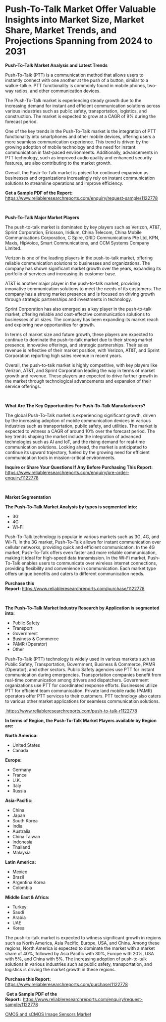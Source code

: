 <p><h1>Push-To-Talk Market Offer Valuable Insights into Market Size, Market Share, Market Trends, and Projections Spanning from 2024 to 2031</h1></p><p><strong>Push-To-Talk Market Analysis and Latest Trends</strong></p>
<p><p>Push-To-Talk (PTT) is a communication method that allows users to instantly connect with one another at the push of a button, similar to a walkie-talkie. PTT functionality is commonly found in mobile phones, two-way radios, and other communication devices.</p><p>The Push-To-Talk market is experiencing steady growth due to the increasing demand for instant and efficient communication solutions across various industries such as public safety, transportation, logistics, and construction. The market is expected to grow at a CAGR of 9% during the forecast period.</p><p>One of the key trends in the Push-To-Talk market is the integration of PTT functionality into smartphones and other mobile devices, offering users a more seamless communication experience. This trend is driven by the growing adoption of mobile technology and the need for instant communication in fast-paced environments. Additionally, advancements in PTT technology, such as improved audio quality and enhanced security features, are also contributing to the market growth.</p><p>Overall, the Push-To-Talk market is poised for continued expansion as businesses and organizations increasingly rely on instant communication solutions to streamline operations and improve efficiency.</p></p>
<p><strong>Get a Sample PDF of the Report:&nbsp;</strong> <a href="https://www.reliableresearchreports.com/enquiry/request-sample/1122778">https://www.reliableresearchreports.com/enquiry/request-sample/1122778</a></p>
<p>&nbsp;</p>
<p><strong>Push-To-Talk Major Market Players</strong></p>
<p><p>The push-to-talk market is dominated by key players such as Verizon, AT&T, Sprint Corporation, Ericsson, Iridium, China Telecom, China Mobile Communications Corporation, C Spire, GRID Communications Pte Ltd, KPN, Maxis, HipVoice, Smart Communications, and CCM Systems Company Limited. </p><p>Verizon is one of the leading players in the push-to-talk market, offering reliable communication solutions to businesses and organizations. The company has shown significant market growth over the years, expanding its portfolio of services and increasing its customer base. </p><p>AT&T is another major player in the push-to-talk market, providing innovative communication solutions to meet the needs of its customers. The company has a strong market presence and is focused on driving growth through strategic partnerships and investments in technology. </p><p>Sprint Corporation has also emerged as a key player in the push-to-talk market, offering reliable and cost-effective communication solutions to businesses of all sizes. The company has been expanding its market reach and exploring new opportunities for growth.</p><p>In terms of market size and future growth, these players are expected to continue to dominate the push-to-talk market due to their strong market presence, innovative offerings, and strategic partnerships. Their sales revenue is reflective of their market position, with Verizon, AT&T, and Sprint Corporation reporting high sales revenue in recent years.</p><p>Overall, the push-to-talk market is highly competitive, with key players like Verizon, AT&T, and Sprint Corporation leading the way in terms of market growth and revenue. These players are expected to drive further growth in the market through technological advancements and expansion of their service offerings.</p></p>
<p>&nbsp;</p>
<p><strong>What Are The Key Opportunities For Push-To-Talk Manufacturers?</strong></p>
<p><p>The global Push-To-Talk market is experiencing significant growth, driven by the increasing adoption of mobile communication devices in various industries such as transportation, public safety, and utilities. The market is expected to witness a CAGR of around 10% over the forecast period. The key trends shaping the market include the integration of advanced technologies such as AI and IoT, and the rising demand for real-time communication solutions. Looking ahead, the market is anticipated to continue its upward trajectory, fueled by the growing need for efficient communication tools in mission-critical environments.</p></p>
<p><strong>Inquire or Share Your Questions If Any Before Purchasing This Report:</strong> <a href="https://www.reliableresearchreports.com/enquiry/pre-order-enquiry/1122778">https://www.reliableresearchreports.com/enquiry/pre-order-enquiry/1122778</a></p>
<p>&nbsp;</p>
<p><strong>Market Segmentation</strong></p>
<p><strong>The Push-To-Talk Market Analysis by types is segmented into:</strong></p>
<p><ul><li>3G</li><li>4G</li><li>Wi-Fi</li></ul></p>
<p><p>Push-To-Talk technology is popular in various markets such as 3G, 4G, and Wi-Fi. In the 3G market, Push-To-Talk allows for instant communication over cellular networks, providing quick and efficient communication. In the 4G market, Push-To-Talk offers even faster and more reliable communication, making it ideal for high-speed data transmission. In the Wi-Fi market, Push-To-Talk enables users to communicate over wireless internet connections, providing flexibility and convenience in communication. Each market type offers unique benefits and caters to different communication needs.</p></p>
<p><strong>Purchase this Report:&nbsp;</strong><a href="https://www.reliableresearchreports.com/purchase/1122778">https://www.reliableresearchreports.com/purchase/1122778</a></p>
<p>&nbsp;</p>
<p><strong>The Push-To-Talk Market Industry Research by Application is segmented into:</strong></p>
<p><ul><li>Public Safety</li><li>Transport</li><li>Government</li><li>Business & Commerce</li><li>PAMR (Operator)</li><li>Other</li></ul></p>
<p><p>Push-To-Talk (PTT) technology is widely used in various markets such as Public Safety, Transportation, Government, Business & Commerce, PAMR (Operator), and other sectors. Public Safety agencies use PTT for instant communication during emergencies. Transportation companies benefit from real-time communication among drivers and dispatchers. Government organizations use PTT for coordinated response efforts. Businesses utilize PTT for efficient team communication. Private land mobile radio (PAMR) operators offer PTT services to their customers. PTT technology also caters to various other market applications for seamless communication solutions.</p></p>
<p><a href="https://www.reliableresearchreports.com/push-to-talk-r1122778">&nbsp;https://www.reliableresearchreports.com/push-to-talk-r1122778</a></p>
<p><strong>In terms of Region, the Push-To-Talk Market Players available by Region are:</strong></p>
<p>
    <p> <strong> North America: </strong>
        <ul>
            <li>United States</li>
            <li>Canada</li>
        </ul>
        </p> 
    <p> <strong> Europe: </strong>
        <ul>
            <li>Germany</li>
            <li>France</li>
            <li>U.K.</li>
            <li>Italy</li>
            <li>Russia</li>
        </ul>
        </p> 
    <p> <strong> Asia-Pacific: </strong>
        <ul>
            <li>China</li>
            <li>Japan</li>
            <li>South Korea</li>
            <li>India</li>
            <li>Australia</li>
            <li>China Taiwan</li>
            <li>Indonesia</li>
            <li>Thailand</li>
            <li>Malaysia</li>
        </ul>
        </p> 
    <p> <strong> Latin America: </strong>
        <ul>
            <li>Mexico</li>
            <li>Brazil</li>
            <li>Argentina Korea</li>
            <li>Colombia</li>
        </ul>
        </p> 
    <p> <strong> Middle East & Africa: </strong>
        <ul>
            <li>Turkey</li>
            <li>Saudi</li>
            <li>Arabia</li>
            <li>UAE</li>
            <li>Korea</li>
        </ul>
    </p>
    </p>
<p><p>The push-to-talk market is expected to witness significant growth in regions such as North America, Asia Pacific, Europe, USA, and China. Among these regions, North America is expected to dominate the market with a market share of 40%, followed by Asia Pacific with 30%, Europe with 20%, USA with 5%, and China with 5%. The increasing adoption of push-to-talk solutions in various industries such as public safety, transportation, and logistics is driving the market growth in these regions.</p></p>
<p><strong>Purchase this Report: </strong><a href="https://www.reliableresearchreports.com/purchase/1122778">https://www.reliableresearchreports.com/purchase/1122778</a></p>
<p>&nbsp;<strong>Get a Sample PDF of the Report:&nbsp;&nbsp;</strong><a href="https://www.reliableresearchreports.com/enquiry/request-sample/1122778">https://www.reliableresearchreports.com/enquiry/request-sample/1122778</a></p>
<p><strong></strong></p>
<p><p><a href="https://github.com/zcbxbnir25/Market-Research-Report-List-1/blob/main/cmos-and-scmos-image-sensors-market.md">CMOS and sCMOS Image Sensors Market</a></p></p>